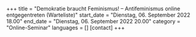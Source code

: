 +++
title = "Demokratie braucht Feminismus! – Antifeminismus online entgegentreten (Warteliste)"
start_date = "Dienstag, 06. September 2022 18.00"
end_date = "Dienstag, 06. September 2022 20.00"
category = "Online-Seminar"
languages = []
[contact]
+++